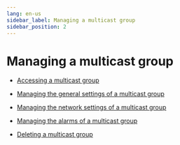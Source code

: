 ```yaml
---
lang: en-us
sidebar_label: Managing a multicast group
sidebar_position: 2
---
```


# Managing a multicast group

- [Accessing a multicast group](access-multicast-group.md)

- [Managing the general settings of a multicast
  group](manage-general-settings-multicast-group.md)

- [Managing the network settings of a multicast
  group](manage-network-settings-multicast-group.md)

- [Managing the alarms of a multicast
  group](manage-alarms-multicast-group.md)

- [Deleting a multicast group](delete-multicast-group.md)
